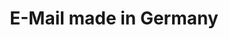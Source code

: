 ---
title: "E-Mail made in Germany"
collection: journals
permalink: /publications/2016-05-E-Mail-made-in-Germany
venue: 'Datenschutz und Datensicherheit - DUD'
pages: '300-304'
publisher: 'Springer'
year: '2016'
paperurl: 'https://doi.org/10.1007/s12243-016-0520-0'
citation: ' <b>Jurlind Budurushi</b>,  Annika Hilt,  Melanie Volkamer</br> Datenschutz und Datensicherheit - DUD</br>'
---